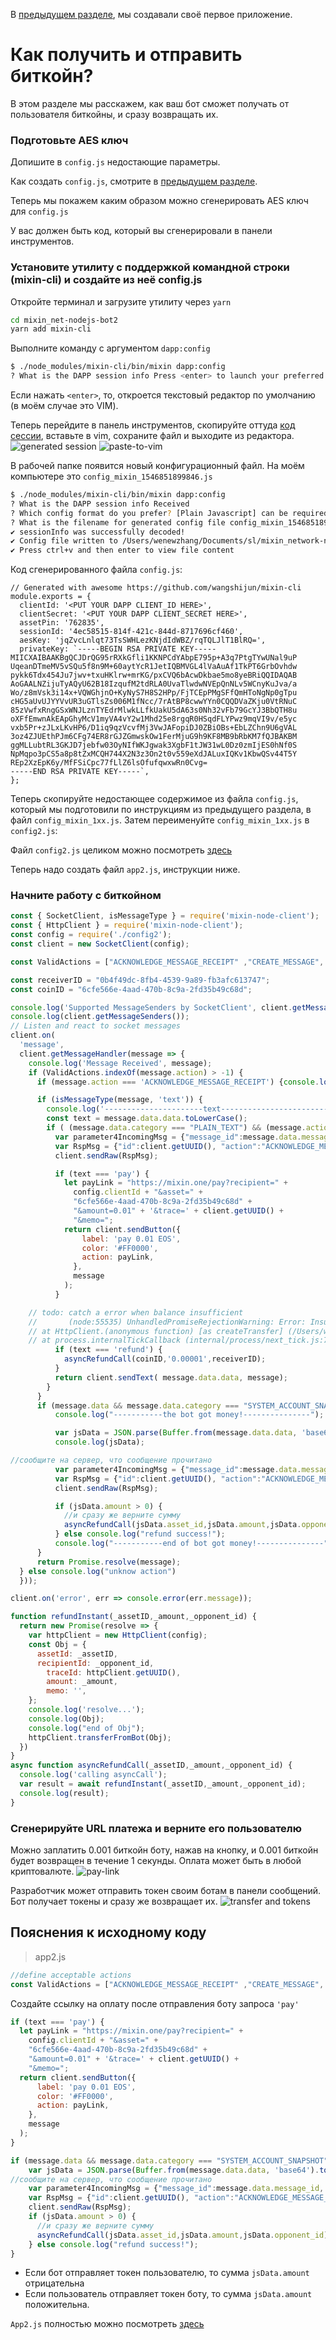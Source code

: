 В [предыдущем разделе](https://github.com/bartov-e/mixin_network-nodejs-bot2/blob/master/README.md), мы создавали своё первое приложение. 

# Как получить и отправить биткойн?
В этом разделе мы расскажем, как ваш бот сможет получать от пользователя биткойны, и сразу возвращать их.

### Подготовьте AES ключ
Допишите в `config.js` недостающие параметры.

Как создать `config.js`, смотрите в  [предыдущем разделе](https://github.com/bartov-e/mixin_network-nodejs-bot2/blob/master/README.md#%D1%81%D0%B3%D0%B5%D0%BD%D0%B5%D1%80%D0%B8%D1%80%D1%83%D0%B9%D1%82%D0%B5-%D0%BA%D0%BB%D1%8E%D1%87-%D0%B2%D0%B0%D1%88%D0%B5%D0%B3%D0%BE-%D0%BF%D1%80%D0%B8%D0%BB%D0%BE%D0%B6%D0%B5%D0%BD%D0%B8%D1%8F-%D0%B2-%D0%BF%D0%B0%D0%BD%D0%B5%D0%BB%D0%B8-%D0%B8%D0%BD%D1%81%D1%82%D1%80%D1%83%D0%BC%D0%B5%D0%BD%D1%82%D0%BE%D0%B2).

Теперь мы покажем каким образом можно сгенерировать AES ключ для `config.js`

У вас должен быть код, который вы сгенерировали в панели инструментов.

### Установите утилиту с поддержкой командной строки (mixin-cli) и создайте из неё config.js
Откройте терминал и загрузите утилиту через `yarn`
```bash
cd mixin_net-nodejs-bot2
yarn add mixin-cli
```

Выполните команду с аргументом `dapp:config`
```bash
$ ./node_modules/mixin-cli/bin/mixin dapp:config
? What is the DAPP session info Press <enter> to launch your preferred editor.
```
Если нажать `<enter>`, то, откроется текстовый редактор по умолчанию (в моём случае это VIM). 

Теперь перейдите в панель инструментов, скопируйте оттуда [код сессии](https://mixin-network.gitbook.io/mixin-network/mixin-messenger-app/create-bot-account#generate-session-key-for-your-app), вставьте в vim, сохраните файл и выходите из редактора. 
![generated session ](https://github.com/myrual/mixin_network-nodejs-bot2/blob/master/Generated_session_content.png)
![paste-to-vim](https://github.com/wenewzhang/mixin_network-nodejs-bot2/blob/master/paste-to-vim.png)

В рабочей папке появится новый конфигурационный файл.  На моём компьютере это  `config_mixin_1546851899846.js`

```bash
$ ./node_modules/mixin-cli/bin/mixin dapp:config
? What is the DAPP session info Received
? Which config format do you prefer? [Plain Javascript] can be required from any js code
? What is the filename for generated config file config_mixin_1546851899846.js
✔︎ sessionInfo was successfully decoded!
✔︎ Config file written to /Users/wenewzhang/Documents/sl/mixin_network-nodejs-bot/config_mixin_1546851899846.js
✔︎ Press ctrl+v and then enter to view file content
```


Код сгенерированного файла `config.js`:
```
// Generated with awesome https://github.com/wangshijun/mixin-cli
module.exports = {
  clientId: '<PUT YOUR DAPP CLIENT_ID HERE>',
  clientSecret: '<PUT YOUR DAPP CLIENT_SECRET HERE>',
  assetPin: '762835',
  sessionId: '4ec58515-814f-421c-844d-8717696cf460',
  aesKey: 'jqZvcLnlqt73TsSWHLezKNjdIdWBZ/rqTQLJlT1BlRQ=',
  privateKey: `-----BEGIN RSA PRIVATE KEY-----
MIICXAIBAAKBgQCJDrQG95rRXkGfli1KKNPCdYAbpE795p+A3q7PtgTYwUNal9uP
UqeanDTmeMV5vSQu5f8n9M+60aytYcR1JetIQBMVGL4lVaAuAf1TkPT6GrbOvhdw
pykk6Tdx454Ju7jwv+txuHKlrw+mrKG/pxCVQ6bAcwDkbae5mo8yeBRiQQIDAQAB
AoGAALNZijuTyAQyU62B18IzqufM2tdRLA0UvaTlwdwNVEpQnNLv5WCnyKuJva/a
Wo/z8mVsk3i14x+VQWGhjnO+KyNyS7H8S2HPp/FjTCEpPMgSFfQmHToNgNp0gTpu
cHG5aUvUJYYVvUR3uGTlsZs006M1fNcc/7rAtBP8cwwYYn0CQQDVaZKju0VtRNuC
85zVwfxRngGSxWNJLznTYEdrMlwkLLfkUakU5dA63s0Nh32vFb79GcYJ3BbQTH8u
oXFfEmwnAkEApGhyMcV1myVA4vY2w1Mhd25e8rgqR0HSqdFLYPwz9mqVI9v/e5yc
vxb5Pr+zJLxLKvHP6/D1iq9qzVcvfMj3VwJAFopiDJ0ZBiOBs+EbLZChn9U6gVAL
3oz4ZJUEthPJm6CFg74ER8rGJZGmwskOw1FerMjuG9h9KF8MB9bRbKM7fQJBAKBM
ggMLLubtRL3GKJD7jebfw03OyNIfWKJgwak3XgbF1tJW31wL0Dz0zmIjES0hNf0S
NpMqpo3pCS5a8p8tZxMCQH744X2N3z3On2t0v559eXdJALuxIQKv1KbwQSv44T5Y
REp2XzEpK6y/MfFSiCpc77fLlZ6lsOfufqwxwRn0Cvg=
-----END RSA PRIVATE KEY-----`,
};
```
Теперь скопируйте недостающее содержимое из файла `config.js`, который мы подготовили по инструкциям из предыдущего раздела, в файл `config_mixin_1xx.js`.  Затем переименуйте `config_mixin_1xx.js` в `config2.js`:

Файл `config2.js` целиком можно посмотреть [здесь](https://github.com/wenewzhang/mixin_network-nodejs-bot2/blob/master/config2.js)

Теперь надо создать файл `app2.js`, инструкции ниже.
### Начните работу с биткойном
```javascript
const { SocketClient, isMessageType } = require('mixin-node-client');
const { HttpClient } = require('mixin-node-client');
const config = require('./config2');
const client = new SocketClient(config);

const ValidActions = ["ACKNOWLEDGE_MESSAGE_RECEIPT" ,"CREATE_MESSAGE", "LIST_PENDING_MESSAGES"];

const receiverID = "0b4f49dc-8fb4-4539-9a89-fb3afc613747";
const coinID = "6cfe566e-4aad-470b-8c9a-2fd35b49c68d";

console.log('Supported MessageSenders by SocketClient', client.getMessageSenders());
console.log(client.getMessageSenders());
// Listen and react to socket messages
client.on(
  'message',
  client.getMessageHandler(message => {
    console.log('Message Received', message);
    if (ValidActions.indexOf(message.action) > -1) {
      if (message.action === 'ACKNOWLEDGE_MESSAGE_RECEIPT') {console.log("ignore receipt");return;}

      if (isMessageType(message, 'text')) {
        console.log('----------------------text-------------------------');
        const text = message.data.data.toLowerCase();
        if ( (message.data.category === "PLAIN_TEXT") && (message.action === "CREATE_MESSAGE") ) {
          var parameter4IncomingMsg = {"message_id":message.data.message_id, "status":"READ"};
          var RspMsg = {"id":client.getUUID(), "action":"ACKNOWLEDGE_MESSAGE_RECEIPT", "params":parameter4IncomingMsg};
          client.sendRaw(RspMsg);

          if (text === 'pay') {
            let payLink = "https://mixin.one/pay?recipient=" +
              config.clientId + "&asset=" +
              "6cfe566e-4aad-470b-8c9a-2fd35b49c68d" +
              "&amount=0.01" + '&trace=' + client.getUUID() +
              "&memo=";
            return client.sendButton({
                label: 'pay 0.01 EOS',
                color: '#FF0000',
                action: payLink,
              },
              message
            );
          }

    // todo: catch a error when balance insufficient
    //       (node:55535) UnhandledPromiseRejectionWarning: Error: Insufficient balance.
    // at HttpClient.(anonymous function) [as createTransfer] (/Users/wenewzhang/Documents/sl/mixin_network-nodejs-bot2/node_modules/mixin-node-client/lib/http.js:99:23)
    // at process.internalTickCallback (internal/process/next_tick.js:77:7)
          if (text === 'refund') {
            asyncRefundCall(coinID,'0.00001',receiverID);
          }
          return client.sendText( message.data.data, message);
        }
      }
      if (message.data && message.data.category === "SYSTEM_ACCOUNT_SNAPSHOT") {
          console.log("-----------the bot got money!---------------");

          var jsData = JSON.parse(Buffer.from(message.data.data, 'base64').toString('utf-8'));
          console.log(jsData);

//сообщите на сервер, что сообщение прочитано
          var parameter4IncomingMsg = {"message_id":message.data.message_id, "status":"READ"};
          var RspMsg = {"id":client.getUUID(), "action":"ACKNOWLEDGE_MESSAGE_RECEIPT", "params":parameter4IncomingMsg};
          client.sendRaw(RspMsg);

          if (jsData.amount > 0) {
            //и сразу же верните сумму 
            asyncRefundCall(jsData.asset_id,jsData.amount,jsData.opponent_id);
          } else console.log("refund success!");
          console.log("-----------end of bot got money!---------------");
      }
      return Promise.resolve(message);
  } else console.log("unknow action")
  }));

client.on('error', err => console.error(err.message));

function refundInstant(_assetID,_amount,_opponent_id) {
  return new Promise(resolve => {
    var httpClient = new HttpClient(config);
    const Obj = {
      assetId: _assetID,
      recipientId: _opponent_id,
        traceId: httpClient.getUUID(),
        amount: _amount,
        memo: '',
    };
    console.log('resolve...');
    console.log(Obj);
    console.log("end of Obj");
    httpClient.transferFromBot(Obj);
  })
}
async function asyncRefundCall(_assetID,_amount,_opponent_id) {
  console.log('calling asyncCall');
  var result = await refundInstant(_assetID,_amount,_opponent_id);
  console.log(result);
}

```
### Сгенерируйте URL платежа и верните его пользователю
Можно заплатить 0.001 биткойн боту, нажав на кнопку, и 0.001 биткойн будет возвращен в течение 1 секунды. Оплата может быть в любой криптовалюте. 
![pay-link](https://github.com/wenewzhang/mixin_network-nodejs-bot2/blob/master/Pay_and_refund_quickly.jpg)

Разработчик может отправить токен своим ботам в панели сообщений. Бот получает токены и сразу же возвращает их.
![transfer and tokens](https://github.com/wenewzhang/mixin_network-nodejs-bot2/blob/master/transfer-any-tokens.jpg)

## Пояснения к исходному коду
> app2.js
```javascript
//define acceptable actions
const ValidActions = ["ACKNOWLEDGE_MESSAGE_RECEIPT" ,"CREATE_MESSAGE", "LIST_PENDING_MESSAGES"];
```

Создайте ссылку на оплату после отправления боту запроса  `'pay'`
```javascript
if (text === 'pay') {
  let payLink = "https://mixin.one/pay?recipient=" +
    config.clientId + "&asset=" +
    "6cfe566e-4aad-470b-8c9a-2fd35b49c68d" +
    "&amount=0.01" + '&trace=' + client.getUUID() +
    "&memo=";
  return client.sendButton({
      label: 'pay 0.01 EOS',
      color: '#FF0000',
      action: payLink,
    },
    message
  );
}
```

```javascript
if (message.data && message.data.category === "SYSTEM_ACCOUNT_SNAPSHOT") {
    var jsData = JSON.parse(Buffer.from(message.data.data, 'base64').toString('utf-8'));
//сообщите на сервер, что сообщение прочитано
    var parameter4IncomingMsg = {"message_id":message.data.message_id, "status":"READ"};
    var RspMsg = {"id":client.getUUID(), "action":"ACKNOWLEDGE_MESSAGE_RECEIPT", "params":parameter4IncomingMsg};
    client.sendRaw(RspMsg);
    if (jsData.amount > 0) {
      //и сразу же верните сумму
      asyncRefundCall(jsData.asset_id,jsData.amount,jsData.opponent_id);
    } else console.log("refund success!");
}
```
- Если бот отправляет токен пользователю, то сумма `jsData.amount` отрицательна
- Если пользователь отправляет токен боту, то сумма `jsData.amount` положительна.

`App2.js` полностью можно посмотреть [здесь](https://github.com/wenewzhang/mixin_network-nodejs-bot2/blob/master/config2.js)
